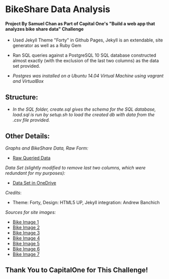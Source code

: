# BikeShare Data Analysis

#### Project By Samuel Chan as Part of Capital One's "Build a web app that analyzes bike share data" Challenge

* Used Jekyll Theme "Forty" in Github Pages, Jekyll is an extendable, site generator as well as a Ruby Gem

* Ran SQL queries against a PostgreSQL 10 SQL database constructed almost exactly (with the exclusion of the last two columns) as the data set provided.

* _Postgres was installed on a Ubuntu 14.04 Virtual Machine using vagrant and VirtualBox_

## Structure: 
* _In the SQL folder, create.sql gives the schema for the SQL database, load.sql is run by setup.sh to load the created db with data from the .csv file provided._


## Other Details: 

_Graphs and BikeShare Data, Raw Form:_

* [Raw Queried Data](https://docs.google.com/spreadsheets/d/1rVLPtiSPRDdep2JzK3rndaCvenErN2CiX61xaQPIWig/edit#gid=1112289210)

_Data Set (slightly modified to remove last two columns, which were redundant for my purposes):_
* [Data Set in OneDrive](https://onedrive.live.com/embed?cid=C5E9968C10017902&resid=C5E9968C10017902%21108&authkey=AGS3CfPqFt4CXM0)

_Credits_:
* Theme: Forty, Design: HTML5 UP, Jekyll integration: Andrew Banchich

_Sources for site images:_
* [Bike Image 1](https://images6.alphacoders.com/549/549198.jpg)
* [Bike Image 2](https://3c1703fe8d.site.internapcdn.net/newman/gfx/news/hires/2018/bikesharecom.jpg)
* [Bike Image 3](https://cdn.vox-cdn.com/thumbor/uk-L88Fuk5zXZmu_A0B_U4X3HTg=/0x0:960x720/1200x800/filters:focal(404x284:556x436)/cdn.vox-cdn.com/uploads/chorus_image/image/58251759/spin_bikeshare_facebook.0.jpg)
* [Bike Image 4](https://1105am3mju9f3st1xn20q6ek-wpengine.netdna-ssl.com/wp-content/uploads/2016/06/10520301886_6296562786_b-729x364-1466690964.jpg)
* [Bike Image 5](https://media.gannett-cdn.com/courierjournal/brightcove/29913742001/201705/1885/29913742001_5447959538001_5447937546001-vs.jpg)
* [Bike Image 6](https://ase.org/sites/ase.org/files/styles/featured_blog/public/bike_share2_0_website.png?itok=lL_t-9r1)
* [Bike Image 7](https://whyy.org/wp-content/uploads/2017/12/bigstock-210609340-768x513.jpg)


## Thank You to CapitalOne for This Challenge!

[](https://upload.wikimedia.org/wikipedia/commons/thumb/9/98/Capital_One_logo.svg/1200px-Capital_One_logo.svg.png)

